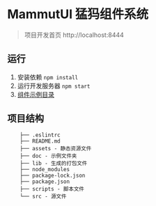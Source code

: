 # MammutUI 猛犸组件系统
> 项目开发首页 http://localhost:8444

## 运行

1. 安装依赖 `npm install`
2. 运行开发服务器 `npm start`
3. [组件示例目录](http://localhost:8444/examples/main-nav)

## 项目结构

```
    ├── .eslintrc
    ├── README.md
    ├── assets - 静态资源文件
    ├── doc - 示例文件夹
    ├── lib - 生成的打包文件
    ├── node_modules
    ├── package-lock.json
    ├── package.json
    ├── scripts - 脚本文件
    └── src - 源文件
```
